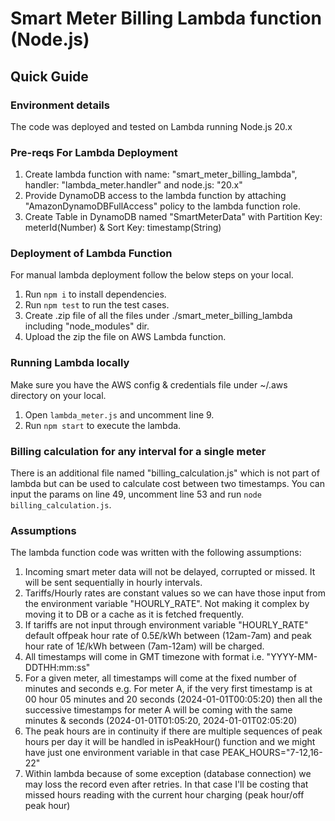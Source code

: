 # Smart Meter Billing Lambda function (Node.js)

## Quick Guide

###  Environment details
The code was deployed and tested on Lambda running Node.js 20.x

### Pre-reqs For Lambda Deployment
1. Create lambda function with name: "smart_meter_billing_lambda", handler: "lambda_meter.handler" and node.js: "20.x"
2. Provide DynamoDB access to the lambda function by attaching "AmazonDynamoDBFullAccess" policy to the lambda function role. 
3. Create Table in DynamoDB named "SmartMeterData" with Partition Key: meterId(Number) & Sort Key: timestamp(String)

### Deployment of Lambda Function 
For manual lambda deployment follow the below steps on your local.
1. Run `npm i` to install dependencies.
2. Run `npm test` to run the test cases.
3. Create .zip file of all the files under ./smart_meter_billing_lambda including "node_modules" dir.
4. Upload the zip the file on AWS Lambda function.

### Running Lambda locally
Make sure you have the AWS config & credentials file under ~/.aws directory on your local.
1. Open `lambda_meter.js` and uncomment line 9. 
2. Run `npm start` to execute the lambda.

### Billing calculation for any interval for a single meter
There is an additional file named "billing_calculation.js" which is not part of lambda but can be used to calculate cost between two timestamps. 
You can input the params on line 49, uncomment line 53 and run `node billing_calculation.js`.

### Assumptions
The lambda function code was written with the following assumptions:
1. Incoming smart meter data will not be delayed, corrupted or missed. It will be sent sequentially in hourly intervals.
2. Tariffs/Hourly rates are constant values so we can have those input from the environment variable "HOURLY_RATE". Not making it complex by moving it to DB or a cache as it is fetched frequently.
3. If tariffs are not input through environment variable "HOURLY_RATE" default offpeak hour rate of 0.5£/kWh between (12am-7am) and peak hour rate of 1£/kWh between (7am-12am) will be charged.
4. All timestamps will come in GMT timezone with format i.e. "YYYY-MM-DDTHH:mm:ss"
5. For a given meter, all timestamps will come at the fixed number of minutes and seconds e.g.
   For meter A, if the very first timestamp is at 00 hour 05 minutes and 20 seconds (2024-01-01T00:05:20)
   then all the successive timestamps for meter A will be coming with the same minutes & seconds (2024-01-01T01:05:20, 2024-01-01T02:05:20)
6. The peak hours are in continuity if there are multiple sequences of peak hours per day it will be handled in isPeakHour() function and we might have
   just one environment variable in that case PEAK_HOURS="7-12,16-22"
7. Within lambda because of some exception (database connection) we may loss the record even after retries. In that case I'll be costing that missed hours reading with the current hour charging (peak hour/off peak hour)
